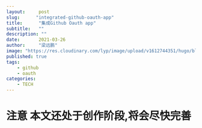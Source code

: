 ```yaml
---
layout:     post 
slug:      "integrated-github-oauth-app"
title:      "集成Github Oauth app"
subtitle:   ""
description: ""
date:       2021-03-26
author:     "梁远鹏"
image: "https://res.cloudinary.com/lyp/image/upload/v1612744351/hugo/blog.github.io/pexels-bruno-cervera-6032877.jpg"
published: true
tags:
    - github
    - oauth
categories: 
    - TECH
---  
```


# 注意 本文还处于创作阶段,将会尽快完善